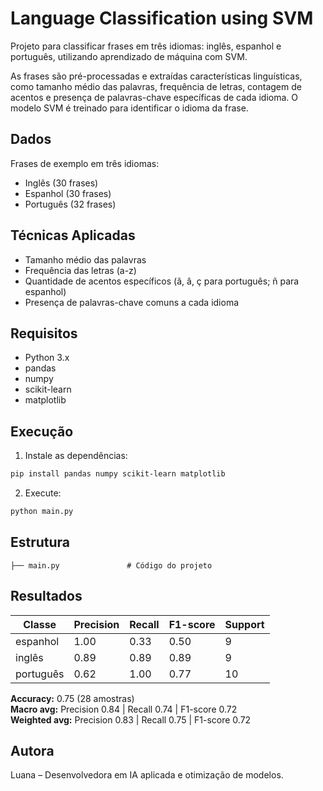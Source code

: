 # Language Classification using SVM

Projeto para classificar frases em três idiomas: inglês, espanhol e português, utilizando aprendizado de máquina com SVM.

As frases são pré-processadas e extraídas características linguísticas, como tamanho médio das palavras, frequência de letras, contagem de acentos e presença de palavras-chave específicas de cada idioma. O modelo SVM é treinado para identificar o idioma da frase.

## Dados

Frases de exemplo em três idiomas:

- Inglês (30 frases)  
- Espanhol (30 frases)  
- Português (32 frases)  

## Técnicas Aplicadas

- Tamanho médio das palavras  
- Frequência das letras (a-z)  
- Quantidade de acentos específicos (ã, â, ç para português; ñ para espanhol)  
- Presença de palavras-chave comuns a cada idioma  

## Requisitos

- Python 3.x  
- pandas  
- numpy  
- scikit-learn  
- matplotlib  

## Execução

1. Instale as dependências:

```bash
pip install pandas numpy scikit-learn matplotlib
```
2. Execute:

```bash
python main.py
```
## Estrutura

```
├── main.py               # Código do projeto
```

## Resultados

| Classe     | Precision | Recall | F1-score | Support |
|------------|-----------|--------|----------|---------|
| espanhol   | 1.00      | 0.33   | 0.50     | 9       |
| inglês     | 0.89      | 0.89   | 0.89     | 9       |
| português  | 0.62      | 1.00   | 0.77     | 10      |

**Accuracy:** 0.75 (28 amostras)  
**Macro avg:** Precision 0.84 | Recall 0.74 | F1-score 0.72  
**Weighted avg:** Precision 0.83 | Recall 0.75 | F1-score 0.72  

## Autora

Luana – Desenvolvedora em IA aplicada e otimização de modelos.
